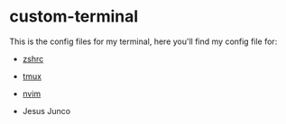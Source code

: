 # custom-terminal
This is the config files for my terminal, here you'll find my config file for:
- [zshrc](./.zshrc)
- [tmux](https://github.com/gpakosz/.tmux)
- [nvim](https://github.com/bcondict/kickstart.nvim)

- Jesus Junco
